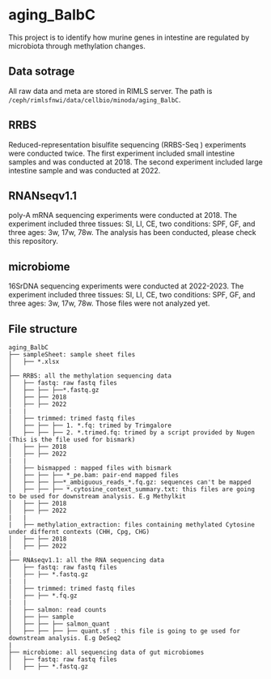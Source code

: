 # aging_BalbC
This project is to identify how murine genes in intestine are regulated by microbiota through methylation changes.

## Data sotrage
All raw data and meta are stored in RIMLS server. The path is `/ceph/rimlsfnwi/data/cellbio/minoda/aging_BalbC`.

## RRBS
Reduced-representation bisulfite sequencing (RRBS-Seq ) experiments were conducted twice. The first experiment included small intestine samples and was conducted at 2018. The second experiment included large intestine sample and was conducted at 2022.

## RNANseqv1.1
poly-A mRNA sequencing experiments were conducted at 2018. The experiment included three tissues: SI, LI, CE, two conditions: SPF, GF, and three ages: 3w, 17w, 78w. The analysis has been conducted, please check this repository.
 
## microbiome
16SrDNA sequencing experiments were conducted at 2022-2023. The experiment included three tissues: SI, LI, CE, two conditions: SPF, GF, and three ages: 3w, 17w, 78w. Those files were not analyzed yet. 

## File structure
```
aging_BalbC
├── sampleSheet: sample sheet files
│   ├── *.xlsx
│ 
├── RRBS: all the methylation sequencing data
│   ├── fastq: raw fastq files
│   ├── ├── ├──*.fastq.gz
│   ├── ├── 2018
│   ├── ├── 2022
|   |
│   ├── trimmed: trimed fastq files
│   ├── ├── ├── 1. *.fq: trimed by Trimgalore
│   ├── ├── ├── 2. *.trimed.fq: trimed by a script provided by Nugen (This is the file used for bismark)
│   ├── ├── 2018
│   ├── ├── 2022
|   |
│   ├── bismapped : mapped files with bismark
│   ├── ├── ├── *_pe.bam: pair-end mapped files
│   ├── ├── ├──*_ambiguous_reads_*.fq.gz: sequences can't be mapped
│   ├── ├── ├── *.cytosine_context_summary.txt: this files are going to be used for downstream analysis. E.g Methylkit
│   ├── ├── 2018
│   ├── ├── 2022
|   |
|   ├── methylation_extraction: files containing methylated Cytosine under differnt contexts (CHH, Cpg, CHG)
│   ├── ├── 2018
│   ├── ├── 2022
|
├── RNAseqv1.1: all the RNA sequencing data
│   ├── fastq: raw fastq files
│   ├── ├── *.fastq.gz
|   |
│   ├── trimmed: trimed fastq files
│   ├── ├── *.fq.gz
|   |
│   ├── salmon: read counts 
│   ├── ├── sample
│   ├── ├── ├── salmon_quant
│   ├── ├── ├── ├── quant.sf : this file is going to ge used for downstream analysis. E.g DeSeq2
|
├── microbiome: all sequencing data of gut microbiomes
│   ├── fastq: raw fastq files
│   ├── ├── *.fastq.gz
```